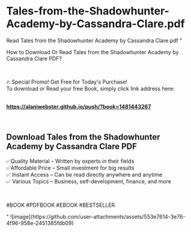 # Tales-from-the-Shadowhunter-Academy-by-Cassandra-Clare.pdf
Read Tales from the Shadowhunter Academy by Cassandra Clare pdf
"<p>How to Download Or Read Tales from the Shadowhunter Academy by Cassandra Clare PDF?</p>
<p>&nbsp;</p>
<p>&#128293;  Special Promo! Get Free for Today's Purchase!<br />To download or Read your free Book, simply click link address here:&nbsp;<br />&nbsp;</p>
<p><a href=""https://alaniwebster.github.io/push/?book=1481443267""><strong>https://alaniwebster.github.io/push/?book=1481443267</strong></a></p>
<p>&nbsp;</p>
<h2>Download Tales from the Shadowhunter Academy by Cassandra Clare PDF</h2>
<p>&#x2705;Quality Material &ndash; Written by experts in their fields<br />&#x2705;Affordable Price &ndash; Small investment for big results<br />&#x2705; Instant Access &ndash; Can be read directly anywhere and anytime<br />&#x2705; Various Topics &ndash; Business, self-development, finance, and more</p>
<p>&nbsp;</p>
<p>#BOOK #PDFBOOK #EBOOK #BESTSELLER</p>
"
![image](https://github.com/user-attachments/assets/553e7614-3e76-4f96-958e-2451385fdb09)

